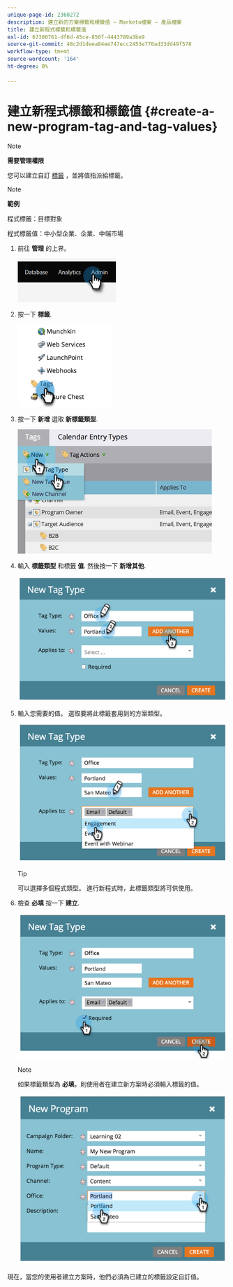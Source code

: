 ```yaml
---
unique-page-id: 2360272
description: 建立新的方案標籤和標籤值 — Marketo檔案 — 產品檔案
title: 建立新程式標籤和標籤值
exl-id: 67300761-df6d-45ce-850f-4443789a3be9
source-git-commit: 48c2d1deea84ee747ecc2453e770ad33dd49f578
workflow-type: tm+mt
source-wordcount: '164'
ht-degree: 0%

---
```


# 建立新程式標籤和標籤值 {#create-a-new-program-tag-and-tag-values}

>[!NOTE]
>
>**需要管理權限**

您可以建立自訂 [標籤](/help/marketo/product-docs/core-marketo-concepts/programs/working-with-programs/understanding-tags.md) ，並將值指派給標籤。

>[!NOTE]
>
>**範例**
>
>程式標籤：目標對象
>
>程式標籤值：中小型企業、企業、中端市場

1. 前往 **管理** 的上界。

   ![](assets/create-a-new-program-tag-and-tag-values-1.png)

1. 按一下 **標籤**.

   ![](assets/create-a-new-program-tag-and-tag-values-2.png)

1. 按一下 **新增** 選取 **新標籤類型**.

   ![](assets/create-a-new-program-tag-and-tag-values-3.png)

1. 輸入 **標籤類型** 和標籤 **值**. 然後按一下 **新增其他**.

   ![](assets/create-a-new-program-tag-and-tag-values-4.png)

1. 輸入您需要的值。 選取要將此標籤套用到的方案類型。

   ![](assets/create-a-new-program-tag-and-tag-values-5.png)

   >[!TIP]
   >
   >可以選擇多個程式類型。 進行新程式時，此標籤類型將可供使用。

1. 檢查 **必填** 按一下 **建立**.

   ![](assets/create-a-new-program-tag-and-tag-values-6.png)

   >[!NOTE]
   >
   >如果標籤類型為 **必填**，則使用者在建立新方案時必須輸入標籤的值。

   ![](assets/create-a-new-program-tag-and-tag-values-7.png)

現在，當您的使用者建立方案時，他們必須為已建立的標籤設定自訂值。
